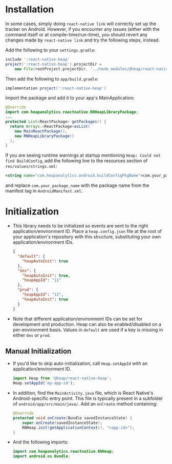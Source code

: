 # Installation

In some cases, simply doing `react-native link` will correctly set up the tracker on Android.
However, if you encounter any issues (either with the command itself or at compile-time/run-time),
you should revert any changes made by `react-native link` and try the following steps, instead.

Add the following to your `settings.gradle`:

  ```groovy
  include ':react-native-heap'
  project(':react-native-heap').projectDir =
      new File(rootProject.projectDir, '../node_modules/@heap/react-native-heap/android')
  ```

Then add the following to `app/build.gradle`:

  ```groovy
  implementation project(':react-native-heap')
  ```

Import the package and add it to your app's MainApplication:

  ```java
  @Override
  import com.heapanalytics.reactnative.RNHeapLibraryPackage;
  ...
  protected List<ReactPackage> getPackages() {
    return Arrays.<ReactPackage>asList(
      new MainReactPackage(),
      new RNHeapLibraryPackage()
    );
  }
  ```

If you are seeing runtime warnings at startup mentioning `Heap: Could not find BuildConfig`, add the
following line to the resources section of `res/values/strings.xml`:

  ```xml
  <string name="com.heapanalytics.android.buildConfigPkgName">com.your_package_name</string>
  ```

and replace `com.your_package_name` with the package name from the manifest tag in `AndroidManifest.xml`.

# Initialization

- This library needs to be initialized so events are sent to the right application/environment ID. 
Place a `heap.config.json` file at the root of your application's repository with this structure, substituting your own application/environment IDs.

  ```json
  {
    "default": {
      "heapAutoInit": true
    },
    "dev": {
      "heapAutoInit": true,
      "heapAppId": "11"
    },
    "prod": {
      "heapAppId": "12",
      "heapAutoInit": true
    }
  }
  ```

- Note that different application/environment IDs can be set for development and production. Heap can also be enabled/disabled on a per-environment basis. Values in `default` are used if a key is missing in either `dev` or `prod`.

## Manual Initialization

- If you'd like to skip auto-initialization, call `Heap.setAppId` with an application/environment ID.

  ```javascript
  import Heap from '@heap/react-native-heap';
  Heap.setAppId('my-app-id');
  ```

- In addition, find the `MainActivity.java` file, which is React Native's Android-specific entry point. This file is typically present in a subfolder of `android/app/src/main/java/`. Add an `onCreate` method containing:

  ```java
  @Override
  protected void onCreate(Bundle savedInstanceState) {
      super.onCreate(savedInstanceState);
      RNHeap.init(getApplicationContext(), "<app-id>");
  }
  ```
- And the following imports:

  ```java
  import com.heapanalytics.reactnative.RNHeap;
  import android.os.Bundle;
  ```